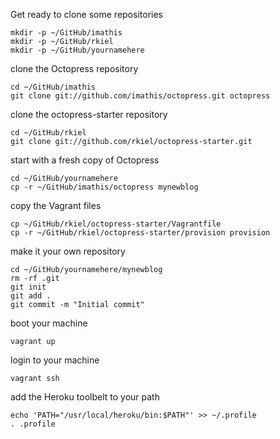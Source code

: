 Get ready to clone some repositories

    mkdir -p ~/GitHub/imathis
    mkdir -p ~/GitHub/rkiel
    mkdir -p ~/GitHub/yournamehere

clone the Octopress repository

    cd ~/GitHub/imathis
    git clone git://github.com/imathis/octopress.git octopress

clone the octopress-starter repository

    cd ~/GitHub/rkiel
    git clone git://github.com/rkiel/octopress-starter.git

start with a fresh copy of Octopress

    cd ~/GitHub/yournamehere
    cp -r ~/GitHub/imathis/octopress mynewblog

copy the Vagrant files

    cp ~/GitHub/rkiel/octopress-starter/Vagrantfile
    cp -r ~/GitHub/rkiel/octopress-starter/provision provision

make it your own repository

    cd ~/GitHub/yournamehere/mynewblog
    rm -rf .git
    git init
    git add .
    git commit -m "Initial commit"

boot your machine

    vagrant up

login to your machine

    vagrant ssh

add the Heroku toolbelt to your path

    echo 'PATH="/usr/local/heroku/bin:$PATH"' >> ~/.profile
    . .profile

